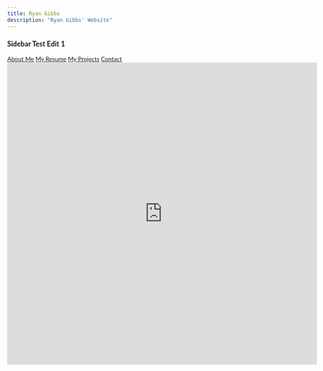 ```yaml
---
title: Ryan Gibbs
description: "Ryan Gibbs' Website"
---
```


### Sidebar Test Edit 1


<html>
<head>
<meta name="viewport" content="width=device-width, initial-scale=1">
<style>
body {
    font-family: "Lato", sans-serif;
}

.sidenav {
    width: 130px;
    position: fixed;
    z-index: 1;
    top: 20px;
    left: 10px;
    background: #eee;
    overflow-x: hidden;
    padding: 8px 0;
}

.sidenav a {
    padding: 6px 8px 6px 16px;
    text-decoration: none;
    font-size: 25px;
    color: #2196F3;
    display: block;
}

.sidenav a:hover {
    color: #064579;
}

.main {
    margin-left: 140px; /* Same width as the sidebar + left position in px */
    font-size: 28px; /* Increased text to enable scrolling */
    padding: 0px 10px;
}

@media screen and (max-height: 450px) {
    .sidenav {padding-top: 15px;}
    .sidenav a {font-size: 18px;}
}
</style>
</head>
<body>

<div class="sidenav">
  <a href="https://rjgibbs96.github.io">About Me</a>
  <a href="mypage.md">My Resume</a>
  <a href="projects.md">My Projects</a>
  <a href="#contact">Contact</a>
</div>


</body>
</html>

<html>
<iframe src="https://drive.google.com/drive/u/0/folders/16Jk966c88FE4lc4-UUuHxmDqnnmbFSAH" style="width:718px; height:700px;" frameborder="0"></iframe>
</html>
